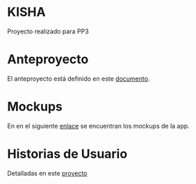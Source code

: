 # KISHA
Proyecto realizado para PP3 

# Anteproyecto
El anteproyecto está definido en este [documento](https://docs.google.com/document/d/1mzaEexJ_bAsVff5r-8QxqloNdULuuPbxBAwaZ9PDCl0/edit#heading=h.uiugfdjxhb7t).

# Mockups
  En en el siguiente [enlace](https://www.figma.com/file/wOqhqaEfFB0Qzaoxj9MTuP/Untitled?node-id=0%3A1) se encuentran los mockups de la app.

# Historias de Usuario
Detalladas en este [proyecto](https://github.com/Flornakasone/kisha/projects/2)
